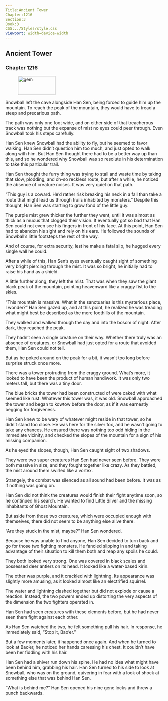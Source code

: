 ```yaml
---
Title:Ancient Tower 
Chapter:1216 
Section:3 
Book:3 
CSS:../Styles/style.css 
viewport: width=device-width
---
```

  
## Ancient Tower
### Chapter 1216
  
<figure>
	<img src="../Images/gem.gif" alt="gem" id="gem" width="120" height="60" />
</figure>
  

  
Snowball left the cave alongside Han Sen, being forced to guide him up the mountain. To reach the peak of the mountain, they would have to tread a steep and precarious path.

The path was only one foot wide, and on either side of that treacherous track was nothing but the expanse of mist no eyes could peer through. Even Snowball took his steps carefully.

Han Sen knew Snowball had the ability to fly, but he seemed to favor walking. Han Sen didn’t question him too much, and just opted to walk along with him. But Han Sen thought there had to be a better way up than this, and so he wondered why Snowball was so resolute in his determination to take this particular trail.

Han Sen thought the furry thing was trying to stall and waste time by taking that slow, plodding, and oh-so reckless route, but after a while, he noticed the absence of creature noises. It was very quiet on that path.

“This guy is a coward. He’d rather risk breaking his neck in a fall than take a route that might lead us through trails inhabited by monsters.” Despite this thought, Han Sen was starting to grow fond of the little guy.

The purple mist grew thicker the further they went, until it was almost as thick as a mucus that clogged their vision. It eventually got so bad that Han Sen could not even see his fingers in front of his face. At this point, Han Sen had to abandon his sight and rely on his ears. He followed the sounds of Snowball’s little footsteps the rest of the way.

And of course, for extra security, lest he make a fatal slip, he hugged every single wall he could.

After a while of this, Han Sen’s eyes eventually caught sight of something very bright piercing through the mist. It was so bright, he initially had to raise his hand as a shield.

A little further along, they left the mist. That was when they saw the giant black peak of the mountain, pointing heavenward like a craggy fist to the skies.

“This mountain is massive. What in the sanctuaries is this mysterious place, I wonder?” Han Sen gazed up, and at this point, he realized he was treading what might best be described as the mere foothills of the mountain.

They walked and walked through the day and into the bosom of night. After dark, they reached the peak.

They hadn’t seen a single creature on their way. Whether there truly was an absence of creatures, or Snowball had just opted for a route that avoided them, Han Sen could not tell.

But as he poked around on the peak for a bit, it wasn’t too long before surprise struck once more.

There was a tower protruding from the craggy ground. What’s more, it looked to have been the product of human handiwork. It was only two meters tall, but there was a tiny door.

The blue bricks the tower had been constructed of were caked with what seemed like rust. Whatever this tower was, it was old. Snowball approached the tower and began to kowtow before the door, as if it was earnestly begging for forgiveness.

Han Sen knew to be wary of whatever might reside in that tower, so he didn’t stand too close. He was here for the silver fox, and he wasn’t going to take any chances. He ensured there was nothing too odd hiding in the immediate vicinity, and checked the slopes of the mountain for a sign of his missing companion.

As he eyed the slopes, though, Han Sen caught sight of two shadows.

They were two super creatures Han Sen had never seen before. They were both massive in size, and they fought together like crazy. As they battled, the mist around them swirled like a vortex.

Strangely, the combat was silenced as all sound had been before. It was as if nothing was going on.

Han Sen did not think the creatures would finish their fight anytime soon, so he continued his search. He wanted to find Little Silver and the missing inhabitants of Ghost Mountain.

But aside from those two creatures, which were occupied enough with themselves, there did not seem to be anything else alive there.

“Are they stuck in the mist, maybe?” Han Sen wondered.

Because he was unable to find anyone, Han Sen decided to turn back and go for those two fighting monsters. He fancied slipping in and taking advantage of their situation to kill them both and reap any spoils he could.

They both looked very strong. One was covered in black scales and possessed deer antlers on its head. It looked like a water-based kirin.

The other was purple, and it crackled with lightning. Its appearance was slightly more amusing, as it looked almost like an electrified squirrel.

The water and lightning clashed together but did not explode or cause a reaction. Instead, the two powers ended up distorting the very aspects of the dimension the two fighters operated in.

Han Sen had seen creatures with these elements before, but he had never seen them fight against each other.

As Han Sen watched the two, he felt something pull his hair. In response, he immediately said, “Stop it, Bao’er.”

But a few moments later, it happened once again. And when he turned to look at Bao’er, he noticed her hands caressing his chest. It couldn’t have been her fiddling with his hair.

Han Sen had a shiver run down his spine. He had no idea what might have been behind him, grabbing his hair. Han Sen turned to his side to look at Snowball, who was on the ground, quivering in fear with a look of shock at something else that was behind Han Sen.

“What is behind me?” Han Sen opened his nine gene locks and threw a punch backwards.